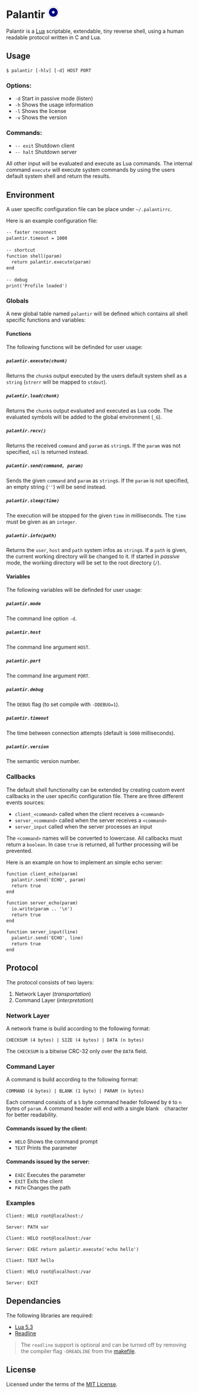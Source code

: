 # Palantir ![logo](doc/palantir.png)
Palantir is a [Lua](https://www.lua.org) scriptable, extendable, tiny reverse 
shell, using a human readable protocol written in C and Lua.

## Usage
```
$ palantir [-hlv] [-d] HOST PORT
```

### Options:
* `-d` Start in passive mode (listen)
* `-h` Shows the usage information
* `-l` Shows the license
* `-v` Shows the version

### Commands:
* `-- exit` Shutdown client
* `-- halt` Shutdown server

All other input will be evaluated and execute as Lua commands. The internal
command `execute` will execute system commands by using the users default 
system shell and return the results.

## Environment
A user specific configuration file can be place under `~/.palantirrc`.

Here is an example configuration file:
```
-- faster reconnect
palantir.timeout = 1000

-- shortcut
function shell(param)
  return palantir.execute(param)
end

-- debug
print('Profile loaded')
```

### Globals
A new global table named `palantir` will be defined which contains all shell 
specific functions and variables:

#### Functions
The following functions will be definded for user usage:

##### `palantir.execute(chunk)`
Returns the `chunk`s output executed by the users default system shell as a 
`string` (`strerr` will be mapped to `stdout`).

##### `palantir.load(chunk)`
Returns the `chunk`s output evaluated and executed as Lua code. The evaluated 
symbols will be added to the global environment (`_G`).

##### `palantir.recv()`
Returns the received `command` and `param` as `string`s. If the `param` was 
not specified, `nil` is returned instead.
 
##### `palantir.send(command, param)`
Sends the given `command` and `param` as `string`s. If the `param` is not 
specified, an empty string (`''`) will be send instead.

##### `palantir.sleep(time)`
The execution will be stopped for the given `time` in milliseconds. The `time`
must be given as an `integer`.

##### `palantir.info(path)`
Returns the `user`, `host` and `path` system infos as `string`s. If a `path` 
is given, the current working directory will be changed to it. If started in
_passive_ mode, the working directory will be set to the root directory (`/`).

#### Variables
The following variables will be definded for user usage:

##### `palantir.mode`
The command line option `-d`.

##### `palantir.host`
The command line argument `HOST`.

##### `palantir.port`
The command line argument `PORT`.

##### `palantir.debug`
The `DEBUG` flag (to set compile with `-DDEBUG=1`).

##### `palantir.timeout`
The time between connection attempts (default is `5000` milliseconds).

##### `palantir.version`
The semantic version number.

### Callbacks
The default shell functionality can be extended by creating custom event 
callbacks in the user specific configuration file. There are three different 
events sources:

* `client_<command>` called when the client receives a `<command>`
* `server_<command>` called when the server receives a `<command>`
* `server_input`     called when the server processes an input

The `<command>` names will be converted to lowercase. All callbacks must 
return a `boolean`. In case `true` is returned, all further processing will 
be prevented.

Here is an example on how to implement an simple echo server:
```
function client_echo(param)
  palantir.send('ECHO', param)
  return true
end
```
```
function server_echo(param)
  io.write(param .. '\n')
  return true
end
```
```
function server_input(line)
  palantir.send('ECHO', line)
  return true
end
```

## Protocol
The protocol consists of two layers:

1. Network Layer (_transportation_)
2. Command Layer (_interpretation_)

### Network Layer
A network frame is build according to the following format:
```
CHECKSUM (4 bytes) | SIZE (4 bytes) | DATA (n bytes)
```
The `CHECKSUM` is a bitwise CRC-32 only over the `DATA` field.

### Command Layer
A command is build according to the following format:
```
COMMAND (4 bytes) | BLANK (1 byte) | PARAM (n bytes)
```
Each command consists of a `5` byte command header followed by `0` to `n` 
bytes of `param`. A command header will end with a single blank ` ` character 
for better readability.

#### Commands issued by the client:
* `HELO` Shows the command prompt
* `TEXT` Prints the parameter

#### Commands issued by the server:
* `EXEC` Executes the parameter
* `EXIT` Exits the client
* `PATH` Changes the path

### Examples
```
Client: HELO root@localhost:/
```
```
Server: PATH var
```

```
Client: HELO root@localhost:/var
```
```
Server: EXEC return palantir.execute('echo hello')
```
```
Client: TEXT hello
```

```
Client: HELO root@localhost:/var
```
```
Server: EXIT
```

## Dependancies
The following libraries are required:

* [Lua 5.3](https://www.lua.org)
* [Readline](https://cnswww.cns.cwru.edu/php/chet/readline/rltop.html)

> The `readline` support is optional and can be turned off by removing the 
> compiler flag `-DREADLINE` from the [makefile](Makefile).

## License
Licensed under the terms of the [MIT License](LICENSE).
